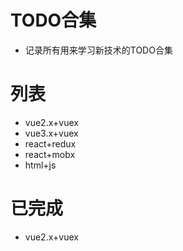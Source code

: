# TODO合集
- 记录所有用来学习新技术的TODO合集

# 列表
- vue2.x+vuex
- vue3.x+vuex
- react+redux
- react+mobx
- html+js

# 已完成
- vue2.x+vuex
